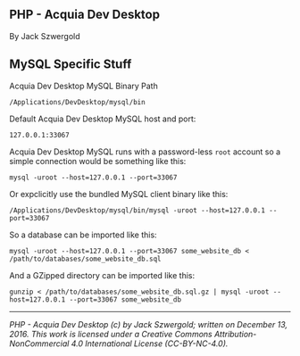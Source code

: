 ## PHP - Acquia Dev Desktop

By Jack Szwergold

## MySQL Specific Stuff

Acquia Dev Desktop MySQL Binary Path

	/Applications/DevDesktop/mysql/bin

Default Acquia Dev Desktop MySQL host and port:

	127.0.0.1:33067

Acquia Dev Desktop MySQL runs with a password-less `root` account so a simple connection would be something like this:

	mysql -uroot --host=127.0.0.1 --port=33067

Or expclicitly use the bundled MySQL client binary like this:

	/Applications/DevDesktop/mysql/bin/mysql -uroot --host=127.0.0.1 --port=33067

So a database can be imported like this:

	mysql -uroot --host=127.0.0.1 --port=33067 some_website_db < /path/to/databases/some_website_db.sql

And a GZipped directory can be imported like this:

	gunzip < /path/to/databases/some_website_db.sql.gz | mysql -uroot --host=127.0.0.1 --port=33067 some_website_db

***

*PHP - Acquia Dev Desktop (c) by Jack Szwergold; written on December 13, 2016. This work is licensed under a Creative Commons Attribution-NonCommercial 4.0 International License (CC-BY-NC-4.0).*
